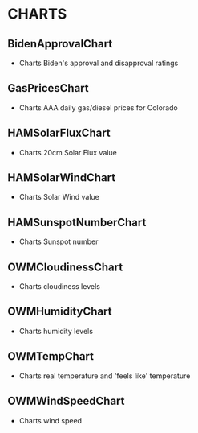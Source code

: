 # CHARTS

## BidenApprovalChart
- Charts Biden's approval and disapproval ratings

## GasPricesChart
- Charts AAA daily gas/diesel prices for Colorado

## HAMSolarFluxChart
- Charts 20cm Solar Flux value

## HAMSolarWindChart
- Charts Solar Wind value

## HAMSunspotNumberChart
- Charts Sunspot number

## OWMCloudinessChart
- Charts cloudiness levels

## OWMHumidityChart
- Charts humidity levels

## OWMTempChart
- Charts real temperature and 'feels like' temperature

## OWMWindSpeedChart
- Charts wind speed
